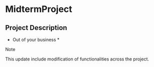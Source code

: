 # MidtermProject

## Project Description

* Out of your business *

> [!NOTE]
> This update include modification of functionalities across the project.
